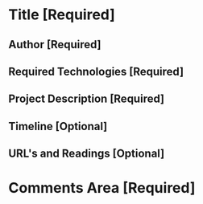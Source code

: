 # Title [Required]

## Author [Required]

## Required Technologies [Required]

## Project Description [Required]

## Timeline [Optional]

## URL's and Readings [Optional]


# Comments Area [Required]
